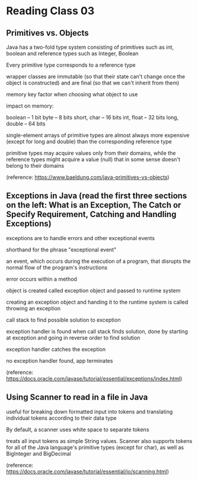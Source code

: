 # Reading Class 03

## Primitives vs. Objects

Java has a two-fold type system consisting of primitives such as int, boolean and reference types such as Integer, Boolean

Every primitive type corresponds to a reference type

wrapper classes are immutable (so that their state can't change once the object is constructed) and are final (so that we can't inherit from them)

memory key factor when choosing what object to use 

impact on memory:

boolean – 1 bit
byte – 8 bits
short, char – 16 bits
int, float – 32 bits
long, double – 64 bits

single-element arrays of primitive types are almost always more expensive (except for long and double) than the corresponding reference type

primitive types may acquire values only from their domains, while the reference types might acquire a value (null) that in some sense doesn't belong to their domains

(reference: https://www.baeldung.com/java-primitives-vs-objects)

## Exceptions in Java (read the first three sections on the left: What is an Exception, The Catch or Specify Requirement, Catching and Handling Exceptions)

exceptions are to handle errors and other exceptional events

shorthand for the phrase "exceptional event"

an event, which occurs during the execution of a program, that disrupts the normal flow of the program's instructions

error occurs within a method

object is created called exception object and passed to runtime system 

creating an exception object and handing it to the runtime system is called throwing an exception

call stack to find possible solution to exception 

exception handler is found when call stack finds solution, done by starting at exception and going in reverse order to find solution 

exception handler catches the exception 

no exception handler found, app terminates 

(reference: https://docs.oracle.com/javase/tutorial/essential/exceptions/index.html)

## Using Scanner to read in a file in Java

useful for breaking down formatted input into tokens and translating individual tokens according to their data type

By default, a scanner uses white space to separate tokens

 treats all input tokens as simple String values. Scanner also supports tokens for all of the Java language's primitive types (except for char), as well as BigInteger and BigDecimal
 
(reference: https://docs.oracle.com/javase/tutorial/essential/io/scanning.html)
